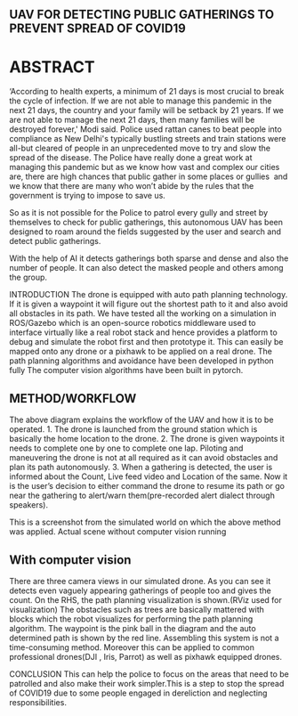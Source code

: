 ## UAV FOR DETECTING PUBLIC GATHERINGS TO PREVENT SPREAD OF COVID19 
 
# ABSTRACT 

‘According to health experts, a minimum of 21 days is most crucial to break the cycle of infection. If we are not able to manage this pandemic in the next 21 days, the country and your family will be setback by 21 years. If we are not able to manage the next 21 days, then many families will be destroyed forever,' Modi said. Police used rattan canes to beat people into compliance as New Delhi's typically bustling streets and train stations were all-but cleared of people in an unprecedented move to try and slow the spread of the disease. The Police have really done a great work at managing this pandemic but as we know how vast and complex our cities are, there are high chances that public gather in some places or ​gullies ​ and we know that there are many who won’t abide by the rules that the government is trying to impose to save us. 
 
So as it is not possible for the Police to patrol every gully and street by themselves to check for public gatherings, this autonomous UAV has been designed to roam around the fields suggested by the user and search and detect public gatherings. 
 
With the help of AI it detects gatherings both sparse and dense and also the number of people. It can also detect the masked people and others among the group. 
 
INTRODUCTION The drone is equipped with auto path planning technology. If it is given a waypoint it will figure out the shortest path to it and also avoid all obstacles in its path.  We have tested all the working on a simulation in ROS/Gazebo which is an open-source robotics middleware used to interface virtually like a real robot stack and hence provides a platform to debug and simulate the robot first and then prototype it. This can easily be mapped onto any drone or a pixhawk to be applied on a real drone. 
The path planning algorithms and avoidance have been developed in python fully The computer vision algorithms have been built in pytorch. 
 
## METHOD/WORKFLOW 
 
The above diagram explains the workflow of the UAV and how it is to be operated. 1. The drone is launched from the ground station which is basically the home location to the drone. 2. The drone is given waypoints it needs to complete one by one to complete one lap. Piloting and maneuvering the drone is not at all required as it can avoid obstacles and plan its path autonomously. 3. When a gathering is detected, the user is informed about the Count, Live feed video and Location of the same. Now it is the user’s decision to either command the drone to resume its path or go near the gathering to alert/warn them(pre-recorded alert dialect through speakers).  
 
This is a screenshot from the simulated world on which the above method was applied. Actual scene without computer vision running 
 
## With computer vision  
 
There are three camera views in our simulated drone. As you can see it detects even vaguely appearing gatherings of people too and gives the count. On the RHS, the path planning visualization is shown.(RViz used for visualization) The obstacles such as trees are basically mattered with blocks which the robot visualizes for performing the path planning algorithm. The waypoint is the pink ball in the diagram and the auto determined path is shown by the red line. Assembling this system is not a time-consuming method. Moreover this can be applied to common professional drones(DJI , Iris, Parrot) as well as pixhawk equipped drones. 
 
CONCLUSION This can help the police to focus on the areas that need to be patrolled and also make their work simpler.This is a step to stop the spread of COVID19 due to some people engaged in dereliction and neglecting responsibilities. 
